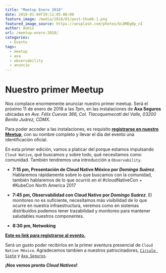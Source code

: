 ```yaml
---
title: "Meetup Enero 2018"
date: 2018-01-04T19:11:05-06:00
feature_image: /media/2018/01/post-thumb-1.png
featured_image_source: https://unsplash.com/photos/bL8MDg0p_nI
author: domix
url: /meetup-enero-2018/
categories:
  - Evento
tags:
  - meetup
  - axa
  - observability
  - anuncio
---
```


# Nuestro primer Meetup


Nos complace enormemente anunciar nuestro primer meetup. Será el próximo 11 de enero de 2018 a las 7pm, en las instalaciones de **Axa Seguros** ubicadas en *Ave. Félix Cuevas 366, Col. Tlacoquemecatl del Valle, 03200 Benito Juárez, CDMX.*

Para poder acceder a las instalaciones, es requisito [**registrarse en nuestro Meetup**](https://www.meetup.com/Cloud-Native-Mexico/events/245821751/), con su nombre completo y llevar el día del evento una identificación oficial.

En esta primer edición, vamos a platicar del porque estamos impulsando `Cloud Native`, qué buscamos y sobre todo, qué necesitamos como comunidad. También tendremos una introducción a `Observability`.

* **7:15 pm, Presentación de Cloud Native México por _Domingo Suárez_**. Hablaremos rápidamente sobre lo que buscamos con la comunidad, también hablaremos de lo que ocurrió en el #cloudNativeCon + #KubeCon North America 2017

* **7:45 pm, Observabilidad con Cloud Native por _Domingo Suárez_**. El monitoreo no es suficiente, necesitamos más visibilidad de lo que ocurre en nuestra infraestructura, veremos como en sistemas distribuidos podemos tener trazabilidad y monitoreo para mantener saludables nuestros componentes.

* **8:30 pm, Netwoking**

[**Este es link para registrarse al evento.**](https://www.meetup.com/Cloud-Native-Mexico/events/245821751/)

Será un gusto poder recibirlos en la primer aventura presencial de `Cloud Native México`. Agradecemos tambien a nuestros patrocinadores, [`Circulo Siete`](http://circulosiete.com) y [`Axa Seguros`](http://axa.mx).

**¡Nos vemos pronto *Cloud Natives*!**